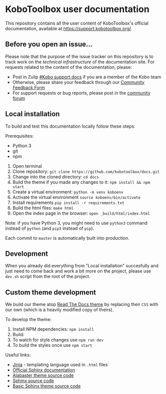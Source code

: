 # KoboToolbox user documentation

This repository contains all the user content of KoboToolbox's official documentation, available at https://support.kobotoolbox.org/.

## Before you open an issue…

Please note that the purpose of the issue tracker on this repository is to track work on the *technical infrastructure* of the documentation site. For requests related to the content of the documentation, please:
* Post in Zulip [#Kobo support docs](https://chat.kobotoolbox.org/#narrow/stream/64-Kobo-support-docs) if you are a member of the Kobo team
* Otherwise, please share your feedback through our [Community Feedback Form](https://ee-eu.kobotoolbox.org/x/OPizwor2)
* For support requests or bug reports, please post in the [community forum](https://community.kobotoolbox.org/c/support-article/29)

## Local installation

To build and test this documentation locally follow these steps:

Prerequisites:
* Python 3
* git
* npm

1. Open terminal
2. Clone repository: `git clone https://github.com/kobotoolbox/docs.git`
3. Change into the cloned directory: `cd docs`
4. Build the theme if you made any changes to it: `npm install && npm start`
5. Create a virtual environment: `python -m venv koboenv`
6. Activate the virtual environment `source koboenv/bin/activate`
7. Install requirements `pip install -r requirements.txt`
8. Build the html files: `make html`
9. Open the index page in the browser: `open _build/html/index.html`

Note: if you have Python 3, you might need to use `python3` command instead of `python` (and `pip3` instead of `pip`).

Each commit to `master` is automatically built into production.

## Development

When you already did everything from "Local installation" succesfully and just need to come back and work a bit more on the project, please use `dev.sh` script from the root of the project.

## Custom theme development

We build our theme atop [Read The Docs theme](https://sphinx-rtd-theme.readthedocs.io) by replacing their `CSS` with our own (which is a heavily modified copy of theirs).

To develop the theme:

1. Install NPM dependencies: `npm install`
1. Build:
  1. To watch for style changes use `npm run dev`
  1. To build the styles once use `npm start`

Useful links:

- [Jinja](https://jinja.palletsprojects.com/en/2.11.x/) - templating language used in `.html` files
- [Official Sphinx documentation](https://www.sphinx-doc.org)
- [Alabaster theme source code](https://github.com/bitprophet/alabaster)
- [Sphinx source code](https://github.com/sphinx-doc/sphinx)
- [Basic Sphinx theme source code](https://github.com/sphinx-doc/sphinx/tree/3.x/sphinx/themes/basic)
